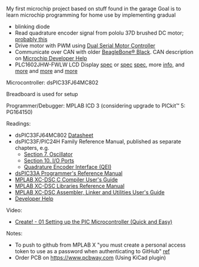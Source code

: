 My first microchip project based on stuff found in the garage
Goal is to learn microchip programming for home use by implementing gradual
- blinking diode
- Read quadrature encoder signal from pololu 37D brushed DC motor; [probably this](https://www.pololu.com/product/4691)
- Drive motor with PWM using [Dual Serial Motor Controller](https://www.pololu.com/product/2078)
- Communicate over CAN with older [BeagleBone® Black](https://www.beagleboard.org/boards/beaglebone-black). CAN description on [Microchip Developer Help](https://developerhelp.microchip.com/xwiki/bin/view/applications/can/)
- PLC1602JHW-FWLW LCD Display [spec](https://www.openhacks.com/uploadsproductos/eone-1602a1.pdf) or [spec](https://www.micros.com.pl/mediaserver/O_LCM162-wfpc_0001.pdf) [spec](https://www.hantronix.com/down/ks0066u.pdf), more [info](https://www.gibbard.me/hd44780_lcd_screen/), and [more](https://www.analog.com/media/en/technical-documentation/application-notes/AN-908.pdf) and [more](https://www.alldatasheet.pl/datasheet-pdf/view/63663/HITACHI/HD44780U.html) and [more](https://www.pantechsolutions.net/how-to-interface-lcd-with-dspic30f4011-dspic-evaluation-board)

Microcontroller: dsPIC33FJ64MC802

Breadboard is used for setup

Programmer/Debugger: MPLAB ICD 3 (considering upgrade to PICkit™ 5: PG164150)

Readings: 
- dsPIC33FJ64MC802 [Datasheet](https://ww1.microchip.com/downloads/aemDocuments/documents/OTH/ProductDocuments/DataSheets/70291G.pdf)
- dsPIC33F/PIC24H Family Reference Manual, published as separate chapters, e.g.
  - [Section 7. Oscillator](https://ww1.microchip.com/downloads/en/DeviceDoc/70186E.pdf)
  - [Section 10. I/O Ports](https://ww1.microchip.com/downloads/aemDocuments/documents/OTH/ProductDocuments/ReferenceManuals/70193D.pdf)
  - [Quadrature Encoder Interface (QEI)](https://ww1.microchip.com/downloads/aemDocuments/documents/MCU16/ProductDocuments/ReferenceManuals/dsPIC33-PIC24-FRM-Quadrature-Encoder-Interface-QEI-DS70000601D.pdf)
- [dsPIC33A Programmer's Reference Manual](https://ww1.microchip.com/downloads/aemDocuments/documents/MCU16/ProductDocuments/ReferenceManuals/dsPIC33A-Programmers-Reference-Manual-DS70005540.pdf)
- [MPLAB XC-DSC C Compiler User's Guide](https://ww1.microchip.com/downloads/aemDocuments/documents/DEV/ProductDocuments/UserGuides/MPLAB-XC-DSC-C-Compiler-User-Guide-DS50003589.pdf)
- [MPLAB XC-DSC Libraries Reference Manual](https://ww1.microchip.com/downloads/aemDocuments/documents/DEV/ProductDocuments/ReferenceManuals/MPLAB-XC-DSC-Libraries-Reference-Manual-DS50003591.pdf)
- [MPLAB XC-DSC Assembler, Linker and Utilities User's Guide](https://ww1.microchip.com/downloads/aemDocuments/documents/DEV/ProductDocuments/UserGuides/MPLAB-XC-DSC-Assembler-Linker-and-Utilities-User-Guide-DS50003590.pdf)
- [Developer Help](https://developerhelp.microchip.com/xwiki/bin/view/Main/)

Video:
 - [Create! - 01 Setting up the PIC Microcontroller (Quick and Easy)](https://www.youtube.com/watch?v=CSCDfCr5kDo&t=996s)

Notes:
- To push to github from MPLAB X "you must create a personal access token to use as a password when authenticating to GitHub" [ref](https://microchip.my.site.com/s/article/Github-2-factor-authentification-in-MPLAB-X)
- Order PCB on https://www.pcbway.com (Using KiCad plugin)
